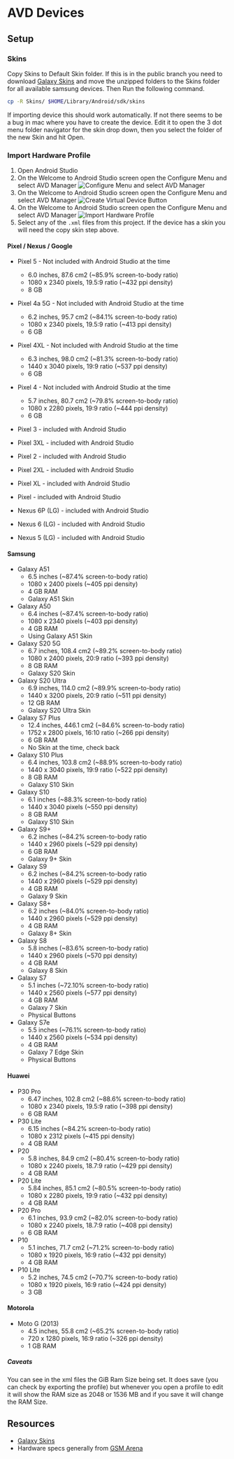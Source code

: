 # AVD Devices

## Setup

### Skins

Copy Skins to Default Skin folder. If this is in the public branch you need to download [Galaxy Skins](https://developer.samsung.com/galaxy-emulator-skin/guide.html) and move the unzipped folders to the Skins folder for all available samsung devices. Then Run the following command.

```bash
cp -R Skins/ $HOME/Library/Android/sdk/skins
```

If importing device this should work automatically. If not there seems to be a bug in mac where you have to create the device. Edit it to open the 3 dot menu folder navigator for the skin drop down, then you select the folder of the new Skin and hit Open.

### Import Hardware Profile

1. Open Android Studio
2. On the Welcome to Android Studio screen open the Configure Menu and select AVD Manager
![Configure Menu and select AVD Manager](/screenshots/AVD_Manager.png?raw=true "select AVD Manager")
3. On the Welcome to Android Studio screen open the Configure Menu and select AVD Manager
![Create Virtual Device Button](/screenshots/CreateVirtualDevice.png?raw=true)
4. On the Welcome to Android Studio screen open the Configure Menu and select AVD Manager
![Import Hardware Profile](/screenshots/ImportHardwareProfiles.png?raw=true)
5. Select any of the `.xml` files from this project. If the device has a skin you will need the copy skin step above.

#### Pixel / Nexus / Google

* Pixel 5 - Not included with Android Studio at the time
  * 6.0 inches, 87.6 cm2 (~85.9% screen-to-body ratio)
  * 1080 x 2340 pixels, 19.5:9 ratio (~432 ppi density)
  * 8 GB
* Pixel 4a 5G - Not included with Android Studio at the time
  * 6.2 inches, 95.7 cm2 (~84.1% screen-to-body ratio)
  * 1080 x 2340 pixels, 19.5:9 ratio (~413 ppi density)
  * 6 GB
* Pixel 4XL - Not included with Android Studio at the time
  * 6.3 inches, 98.0 cm2 (~81.3% screen-to-body ratio)
  * 1440 x 3040 pixels, 19:9 ratio (~537 ppi density)
  * 6 GB
* Pixel 4 - Not included with Android Studio at the time
  * 5.7 inches, 80.7 cm2 (~79.8% screen-to-body ratio)
  * 1080 x 2280 pixels, 19:9 ratio (~444 ppi density)
  * 6 GB

* Pixel 3 - included with Android Studio
* Pixel 3XL - included with Android Studio
* Pixel 2 - included with Android Studio
* Pixel 2XL - included with Android Studio
* Pixel XL - included with Android Studio
* Pixel - included with Android Studio
* Nexus 6P (LG) - included with Android Studio
* Nexus 6 (LG) - included with Android Studio
* Nexus 5 (LG) - included with Android Studio


#### Samsung
* Galaxy A51
  * 6.5 inches (~87.4% screen-to-body ratio)
  * 1080 x 2400 pixels (~405 ppi density)
  * 4 GB RAM
  * Galaxy A51 Skin
* Galaxy A50
  * 6.4 inches (~87.4% screen-to-body ratio)
  * 1080 x 2340 pixels (~403 ppi density)
  * 4 GB RAM
  * Using Galaxy A51 Skin
* Galaxy S20 5G
  * 6.7 inches, 108.4 cm2 (~89.2% screen-to-body ratio)
  * 1080 x 2400 pixels, 20:9 ratio (~393 ppi density)
  * 8 GB RAM
  * Galaxy S20 Skin
* Galaxy S20 Ultra
  * 6.9 inches, 114.0 cm2 (~89.9% screen-to-body ratio)
  * 1440 x 3200 pixels, 20:9 ratio (~511 ppi density)
  * 12 GB RAM
  * Galaxy S20 Ultra Skin
* Galaxy S7 Plus
  * 12.4 inches, 446.1 cm2 (~84.6% screen-to-body ratio)
  * 1752 x 2800 pixels, 16:10 ratio (~266 ppi density)
  * 6 GB RAM
  * No Skin at the time, check back
* Galaxy S10 Plus
  * 6.4 inches, 103.8 cm2 (~88.9% screen-to-body ratio)
  * 1440 x 3040 pixels, 19:9 ratio (~522 ppi density)
  * 8 GB RAM
  * Galaxy S10 Skin
* Galaxy S10
  * 6.1 inches (~88.3% screen-to-body ratio)
  * 1440 x 3040 pixels (~550 ppi density)
  * 8 GB RAM
  * Galaxy S10 Skin
* Galaxy S9+
  * 6.2 inches (~84.2% screen-to-body ratio
  * 1440 x 2960 pixels (~529 ppi density)
  * 6 GB RAM
  * Galaxy 9+ Skin
* Galaxy S9
  * 6.2 inches (~84.2% screen-to-body ratio
  * 1440 x 2960 pixels (~529 ppi density)
  * 4 GB RAM
  * Galaxy 9 Skin
* Galaxy S8+
  * 6.2 inches (~84.0% screen-to-body ratio)
  * 1440 x 2960 pixels (~529 ppi density)
  * 4 GB RAM
  * Galaxy 8+ Skin
* Galaxy S8
  * 5.8 inches (~83.6% screen-to-body ratio)
  * 1440 x 2960 pixels (~570 ppi density)
  * 4 GB RAM
  * Galaxy 8 Skin
* Galaxy S7
  * 5.1 inches (~72.10% screen-to-body ratio)
  * 1440 x 2560 pixels (~577 ppi density)
  * 4 GB RAM
  * Galaxy 7 Skin
  * Physical Buttons
* Galaxy S7e
  * 5.5 inches (~76.1% screen-to-body ratio)
  * 1440 x 2560 pixels (~534 ppi density)
  * 4 GB RAM
  * Galaxy 7 Edge Skin
  * Physical Buttons


#### Huawei

* P30 Pro
  * 6.47 inches, 102.8 cm2 (~88.6% screen-to-body ratio)
  * 1080 x 2340 pixels, 19.5:9 ratio (~398 ppi density)
  * 6 GB RAM
* P30 Lite
  * 6.15 inches (~84.2% screen-to-body ratio)
  * 1080 x 2312 pixels (~415 ppi density)
  * 4 GB RAM
* P20
  * 5.8 inches, 84.9 cm2 (~80.4% screen-to-body ratio)
  * 1080 x 2240 pixels, 18.7:9 ratio (~429 ppi density)
  * 4 GB RAM
* P20 Lite
  * 5.84 inches, 85.1 cm2 (~80.5% screen-to-body ratio)
  * 1080 x 2280 pixels, 19:9 ratio (~432 ppi density)
  * 4 GB RAM
* P20 Pro
  * 6.1 inches, 93.9 cm2 (~82.0% screen-to-body ratio)
  * 1080 x 2240 pixels, 18.7:9 ratio (~408 ppi density)
  * 6 GB RAM
* P10
  * 5.1 inches, 71.7 cm2 (~71.2% screen-to-body ratio)
  * 1080 x 1920 pixels, 16:9 ratio (~432 ppi density)
  * 4 GB RAM
* P10 Lite
  * 5.2 inches, 74.5 cm2 (~70.7% screen-to-body ratio)
  * 1080 x 1920 pixels, 16:9 ratio (~424 ppi density)
  * 3 GB

#### Motorola

* Moto G (2013)
  * 4.5 inches, 55.8 cm2 (~65.2% screen-to-body ratio)
  * 720 x 1280 pixels, 16:9 ratio (~326 ppi density)
  * 1 GB RAM

##### Caveats

You can see in the xml files the GiB Ram Size being set. It does save (you can check by exporting the profile) but whenever you open a profile to edit it will show the RAM size as 2048 or 1536 MB and if you save it will change the RAM Size.

## Resources
* [Galaxy Skins](https://developer.samsung.com/galaxy-emulator-skin/guide.html)
* Hardware specs generally from [GSM Arena](https://www.gsmarena.com/)
